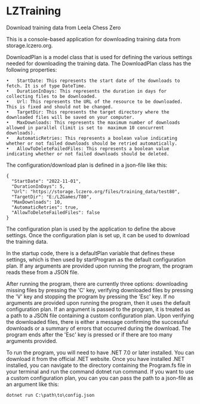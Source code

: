 # LZTraining
Download training data from Leela Chess Zero

This is a console-based application for downloading training data from storage.lczero.org. 

DownloadPlan is a model class that is used for defining the various settings needed for downloading the training data.
The DownloadPlan class has the following properties:
```
•	StartDate: This represents the start date of the downloads to fetch. It is of type DateTime.
•	DurationInDays: This represents the duration in days for collecting files to be downloaded.
•	Url: This represents the URL of the resource to be downloaded. This is fixed and should not be changed.
•	TargetDir: This represents the target directory where the downloaded files will be saved on your computer.
•	MaxDownloads: This represents the maximum number of downloads allowed in parallel (limit is set to  maximum 10 concurrent downloads).
•	AutomaticRetries: This represents a boolean value indicating whether or not failed downloads should be retried automatically.
•	AllowToDeleteFailedFiles: This represents a boolean value indicating whether or not failed downloads should be deleted.
```

The configuration/download plan is defined in a json-file like this:
```
{
  "StartDate": "2022-11-01",
  "DurationInDays": 5,
  "Url": "https://storage.lczero.org/files/training_data/test80",
  "TargetDir": "E:/LZGames/T80",
  "MaxDownloads": 10,
  "AutomaticRetries": true,
  "AllowToDeleteFailedFiles": false
}
```
The configuration plan is used by the application to define the above settings. Once the configuration plan is set up, it can be used to download the training data.

In the startup code, there is a defaultPlan variable that defines these settings, which is then used by startProgram as the default configuration plan. If any arguments are provided upon running the program, the program reads these from a JSON file.

After running the program, there are currently three options: downloading missing files by pressing the 'C' key, verifying downloaded files by pressing the 'V' key and stopping the program by pressing the 'Esc' key.
If no arguments are provided upon running the program, then it uses the default configuration plan. If an argument is passed to the program, it is treated as a path to a JSON file containing a custom configuration plan. Upon verifying the downloaded files, there is either a message confirming the successful downloads or a summary of errors that occurred during the download. The program ends after the 'Esc' key is pressed or if there are too many arguments provided.

To run the program, you will need to have .NET 7.0 or later installed. You can download it from the official .NET website. Once you have installed .NET installed, you can navigate to the directory containing the Program.fs file in your terminal and run the command dotnet run command. If you want to use a custom configuration plan, you can you can pass the path to a json-file as an argument like this:

` dotnet run C:\path\to\config.json `



